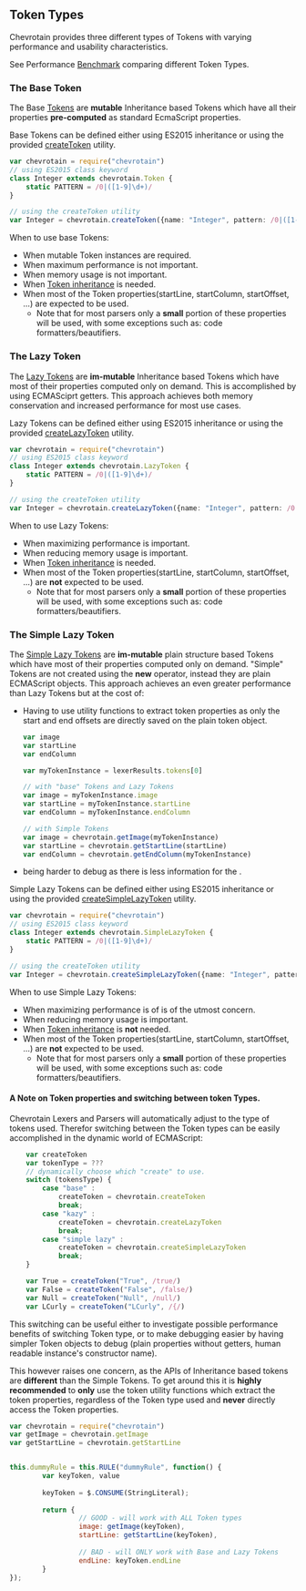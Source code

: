 ## Token Types
Chevrotain provides three different types of Tokens with varying 
performance and usability characteristics.

See Performance [Benchmark](http://sap.github.io/chevrotain/performance/token_types) comparing different Token Types.

 
### The Base Token
The Base [Tokens](http://sap.github.io/chevrotain/documentation/0_21_1/classes/token.html)
are **mutable** Inheritance based Tokens which have all their properties **pre-computed** as standard EcmaScript properties.

Base Tokens can be defined either using ES2015 inheritance or
using the provided [createToken](http://sap.github.io/chevrotain/documentation/0_21_1/globals.html#createtoken) utility.
 
```typescript
var chevrotain = require("chevrotain")
// using ES2015 class keyword
class Integer extends chevrotain.Token {
    static PATTERN = /0|([1-9]\d+)/ 
}

// using the createToken utility
var Integer = chevrotain.createToken({name: "Integer", pattern: /0|([1-9]\d+)/})
``` 
 
When to use base Tokens:
 * When mutable Token instances are required.
 * When maximum performance is not important.
 * When memory usage is not important.
 * When [Token inheritance](https://github.com/SAP/chevrotain/blob/master/examples/parser/dynamic_tokens/dynamic_delimiters.js) is needed.
 * When most of the Token properties(startLine, startColumn, startOffset, ...) are expected to be used.
   * Note that for most parsers only a **small** portion of these properties will be used, 
     with some exceptions such as: code formatters/beautifiers.  



### The Lazy Token
The [Lazy Tokens](http://sap.github.io/chevrotain/documentation/0_21_1/classes/lazytoken.html) are **im-mutable** Inheritance based Tokens which have most of their properties computed only on demand.
This is accomplished by using ECMASciprt getters. This approach achieves both memory conservation and increased performance
for most use cases. 

Lazy Tokens can be defined either using ES2015 inheritance or
using the provided [createLazyToken](http://sap.github.io/chevrotain/documentation/0_21_1/globals.html#createlazytoken) utility.
 
```typescript
var chevrotain = require("chevrotain")
// using ES2015 class keyword
class Integer extends chevrotain.LazyToken {
    static PATTERN = /0|([1-9]\d+)/ 
}

// using the createToken utility
var Integer = chevrotain.createLazyToken({name: "Integer", pattern: /0|([1-9]\d+)/})
``` 
 
When to use Lazy Tokens:
 * When maximizing performance is important.
 * When reducing memory usage is important.
 * When [Token inheritance](https://github.com/SAP/chevrotain/blob/master/examples/parser/dynamic_tokens/dynamic_delimiters.js) is needed.
 * When most of the Token properties(startLine, startColumn, startOffset, ...) are **not** expected to be used.
   * Note that for most parsers only a **small** portion of these properties will be used, 
     with some exceptions such as: code formatters/beautifiers.
     


### The Simple Lazy Token
The [Simple Lazy Tokens](http://sap.github.io/chevrotain/documentation/0_21_1/classes/simplelazytoken.html) are **im-mutable** plain 
structure based Tokens which have most of their properties computed only on demand. "Simple" Tokens are not created
using the **new** operator, instead they are plain ECMAScript objects. This approach achieves an even greater performance than Lazy 
Tokens but at the cost of:

* Having to use utility functions to extract token properties as only the start and end offsets are directly saved on the plain token object.
  ```javascript
  var image
  var startLine
  var endColumn

  var myTokenInstance = lexerResults.tokens[0]
  
  // with "base" Tokens and Lazy Tokens
  var image = myTokenInstance.image
  var startLine = myTokenInstance.startLine
  var endColumn = myTokenInstance.endColumn
  
  // with Simple Tokens
  var image = chevrotain.getImage(myTokenInstance)
  var startLine = chevrotain.getStartLine(startLine)
  var endColumn = chevrotain.getEndColumn(myTokenInstance)
  ```
* being harder to debug as there is less information for the .  


Simple Lazy Tokens can be defined either using ES2015 inheritance or
using the provided [createSimpleLazyToken](http://sap.github.io/chevrotain/documentation/0_21_1/globals.html#createsimplelazytoken) utility.
 
```typescript
var chevrotain = require("chevrotain")
// using ES2015 class keyword
class Integer extends chevrotain.SimpleLazyToken {
    static PATTERN = /0|([1-9]\d+)/ 
}

// using the createToken utility
var Integer = chevrotain.createSimpleLazyToken({name: "Integer", pattern: /0|([1-9]\d+)/})
``` 
 
When to use Simple Lazy Tokens:
 * When maximizing performance is of is of the utmost concern.
 * When reducing memory usage is important.
 * When [Token inheritance](https://github.com/SAP/chevrotain/blob/master/examples/parser/dynamic_tokens/dynamic_delimiters.js) is **not** needed.
 * When most of the Token properties(startLine, startColumn, startOffset, ...) are **not** expected to be used.
   * Note that for most parsers only a **small** portion of these properties will be used, 
     with some exceptions such as: code formatters/beautifiers.
      
      
#### A Note on Token properties and switching between token Types.
Chevrotain Lexers and Parsers will automatically adjust to the type of tokens used.
Therefor switching between the Token types can be easily accomplished in the dynamic world of ECMAScript:
 
```javascript
    var createToken
    var tokenType = ???
    // dynamically choose which "create" to use.
    switch (tokensType) {
        case "base" :
            createToken = chevrotain.createToken
            break;
        case "kazy" :
            createToken = chevrotain.createLazyToken
            break;
        case "simple lazy" :
            createToken = chevrotain.createSimpleLazyToken
            break;
    }

    var True = createToken("True", /true/)
    var False = createToken("False", /false/)
    var Null = createToken("Null", /null/)
    var LCurly = createToken("LCurly", /{/)
``` 

This switching can be useful either to investigate possible performance benefits of switching Token type,
or to make debugging easier by having simpler Token objects to debug (plain properties without getters, human readable instance's 
constructor name).

This however raises one concern, as the APIs of Inheritance based tokens are **different** than the Simple Tokens.
To get around this it is **highly recommended** to **only** use the token utility functions which extract the token properties,
regardless of the Token type used and **never** directly access the Token properties.

```javascript
var chevrotain = require("chevrotain")
var getImage = chevrotain.getImage
var getStartLine = chevrotain.getStartLine


this.dummyRule = this.RULE("dummyRule", function() {
        var keyToken, value
    
        keyToken = $.CONSUME(StringLiteral);
        
        return {
                 // GOOD - will work with ALL Token types
                 image: getImage(keyToken),
                 startLine: getStartLine(keyToken),
                 
                 // BAD - will ONLY work with Base and Lazy Tokens
                 endLine: keyToken.endLine
        } 
});
```
